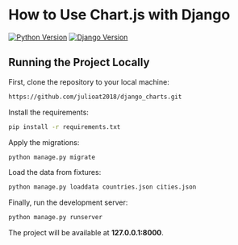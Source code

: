 # How to Use Chart.js with Django

[![Python Version](https://img.shields.io/badge/python-3.7-brightgreen.svg)](https://python.org)
[![Django Version](https://img.shields.io/badge/django-3.0-brightgreen.svg)](https://djangoproject.com)


## Running the Project Locally

First, clone the repository to your local machine:

```bash
https://github.com/julioat2018/django_charts.git
```

Install the requirements:

```bash
pip install -r requirements.txt
```

Apply the migrations:

```bash
python manage.py migrate
```

Load the data from fixtures:

```bash
python manage.py loaddata countries.json cities.json
```

Finally, run the development server:

```bash
python manage.py runserver
```

The project will be available at **127.0.0.1:8000**.
